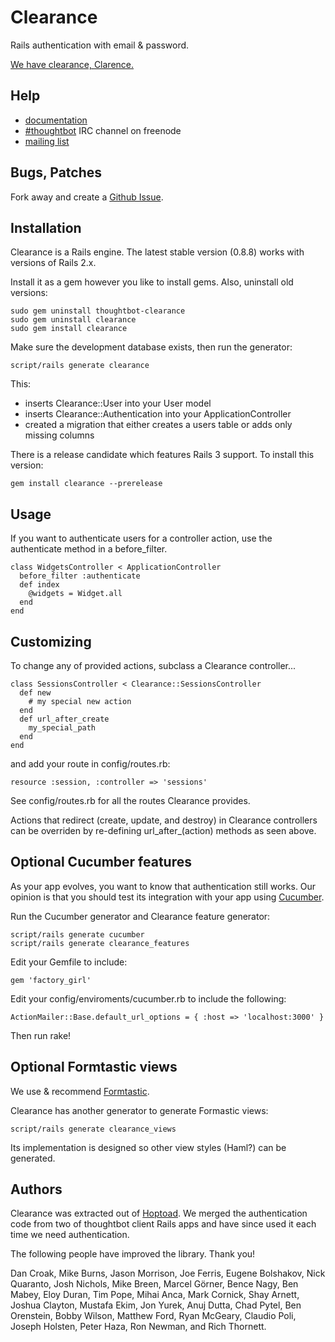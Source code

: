 Clearance
=========

Rails authentication with email & password.

[We have clearance, Clarence.](http://www.youtube.com/watch?v=fVq4_HhBK8Y)

Help
----

* [documentation](http://rdoc.info/projects/thoughtbot/clearance)
* [#thoughtbot](irc://irc.freenode.net/thoughtbot) IRC channel on freenode
* [mailing list](http://groups.google.com/group/thoughtbot-clearance)

Bugs, Patches
-------------

Fork away and create a [Github Issue](http://github.com/thoughtbot/clearance/issues).

Installation
------------

Clearance is a Rails engine. The latest stable version (0.8.8) works with versions of Rails 2.x.

Install it as a gem however you like to install gems. Also, uninstall old versions:

    sudo gem uninstall thoughtbot-clearance
    sudo gem uninstall clearance
    sudo gem install clearance

Make sure the development database exists, then run the generator:

    script/rails generate clearance

This:

* inserts Clearance::User into your User model
* inserts Clearance::Authentication into your ApplicationController
* created a migration that either creates a users table or adds only missing columns

There is a release candidate which features Rails 3 support. To install this version:

    gem install clearance --prerelease

Usage
-----

If you want to authenticate users for a controller action, use the authenticate
method in a before_filter.

    class WidgetsController < ApplicationController
      before_filter :authenticate
      def index
        @widgets = Widget.all
      end
    end

Customizing
-----------

To change any of provided actions, subclass a Clearance controller...

    class SessionsController < Clearance::SessionsController
      def new
        # my special new action
      end
      def url_after_create
        my_special_path
      end
    end

and add your route in config/routes.rb:

    resource :session, :controller => 'sessions'

See config/routes.rb for all the routes Clearance provides.

Actions that redirect (create, update, and destroy) in Clearance controllers
can be overriden by re-defining url_after_(action) methods as seen above.

Optional Cucumber features
--------------------------

As your app evolves, you want to know that authentication still works. Our
opinion is that you should test its integration with your app using
[Cucumber](http://cukes.info).

Run the Cucumber generator and Clearance feature generator:

    script/rails generate cucumber
    script/rails generate clearance_features

Edit your Gemfile to include:

    gem 'factory_girl'

Edit your config/enviroments/cucumber.rb to include the following:

    ActionMailer::Base.default_url_options = { :host => 'localhost:3000' }

Then run rake!

Optional Formtastic views
-------------------------

We use & recommend [Formtastic](http://github.com/justinfrench/formtastic).

Clearance has another generator to generate Formastic views:

    script/rails generate clearance_views

Its implementation is designed so other view styles (Haml?) can be generated.

Authors
-------

Clearance was extracted out of [Hoptoad](http://hoptoadapp.com). We merged the
authentication code from two of thoughtbot client Rails apps and have since
used it each time we need authentication.

The following people have improved the library. Thank you!

Dan Croak, Mike Burns, Jason Morrison, Joe Ferris, Eugene Bolshakov,
Nick Quaranto, Josh Nichols, Mike Breen, Marcel Görner, Bence Nagy, Ben Mabey,
Eloy Duran, Tim Pope, Mihai Anca, Mark Cornick, Shay Arnett, Joshua Clayton,
Mustafa Ekim, Jon Yurek, Anuj Dutta, Chad Pytel, Ben Orenstein, Bobby Wilson,
Matthew Ford, Ryan McGeary, Claudio Poli, Joseph Holsten, Peter Haza,
Ron Newman, and Rich Thornett.
